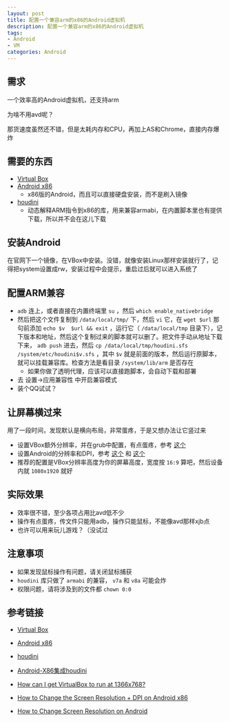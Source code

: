 ```yaml
---
layout: post
title: 配置一个兼容arm的x86的Android虚拟机
description: 配置一个兼容arm的x86的Android虚拟机
tags:
- Android
- VM
categories: Android
---
```


## 需求

一个效率高的Android虚拟机，还支持arm

为啥不用avd呢？

那货速度虽然还不错，但是太耗内存和CPU，再加上AS和Chrome，直接内存爆炸

## 需要的东西

- [Virtual Box][1]
- [Android x86][2]
  - x86版的Android，而且可以直接硬盘安装，而不是刷入镜像
- [houdini][3]
  - 动态解释ARM指令到x86的库，用来兼容armabi，在内置脚本里也有提供下载，所以并不会在这儿下载

## 安装Android

在官网下一个镜像，在VBox中安装。没错，就像安装Linux那样安装就行了，记得把system设置成rw，安装过程中会提示，重启过后就可以进入系统了

## 配置ARM兼容

- `adb` 连上，或者直接在内置终端里 `su` ，然后 `which enable_nativebridge` 
- 然后把这个文件复制到 `/data/local/tmp/` 下，然后 `vi` 它，在 `wget $url` 那句前添加 `echo $v  $url && exit` ，运行它（ `/data/local/tmp` 目录下），记下版本和地址，然后这个复制过来的脚本就可以删了。把文件手动从地址下载下来， `adb push` 进去，然后 `cp /data/local/tmp/houdini.sfs /system/etc/houdini$v.sfs` ，其中 `$v` 就是前面的版本，然后运行原脚本，就可以挂载兼容库。检查方法是看目录 `/system/lib/arm` 是否存在
  - 如果你做了透明代理，应该可以直接跑脚本，会自动下载和部署
- 去 设置->应用兼容性 中开启兼容模式
- 装个QQ试试？

## 让屏幕横过来

用了一段时间，发现默认是横向布局，非常蛋疼，于是又想办法让它竖过来

- 设置VBox额外分辨率，并在grub中配置，有点蛋疼，参考 [这个][5]
- 设置Android的分辨率和DPI，参考 [这个][6] 和 [这个][7]
- 推荐的配置是VBox分辨率高度为你的屏幕高度，宽度按 `16:9` 算吧，然后设备内就 `1080x1920` 就好

## 实际效果

- 效率很不错，至少各项占用比avd低不少
- 操作有点蛋疼，传文件只能用adb，操作只能鼠标，不能像avd那样xjb点
- 也许可以用来玩儿游戏？（没试过

## 注意事项

- 如果发现鼠标操作有问题，请关闭鼠标捕获
- `houdini` 库只做了 `armabi` 的兼容， `v7a` 和 `v8a` 可能会炸
- 权限问题，请将涉及到的文件都 `chown 0:0`

## 参考链接

- [Virtual Box][1]
- [Android x86][2]
- [houdini][3]
- [Android-X86集成houdini][4]
- [How can I get VirtualBox to run at 1366x768?][5]
- [How to Change the Screen Resolution + DPI on Android x86][6]
- [How to Change Screen Resolution on Android][7]

   [1]:   https://www.virtualbox.org/wiki/Downloads
   [2]:   http://www.android-x86.org/download
   [3]:   https://github.com/Rprop/libhoudini
   [4]:   https://www.jianshu.com/p/73198c3bfbb1
   [5]:   https://superuser.com/questions/443445/how-can-i-get-virtualbox-to-run-at-1366x768
   [6]:   https://helloworldhelp.wordpress.com/2018/08/22/how-to-change-the-screen-resolution-dpi-on-android-x86/
   [7]:   https://joyofandroid.com/change-screen-resolution/ 